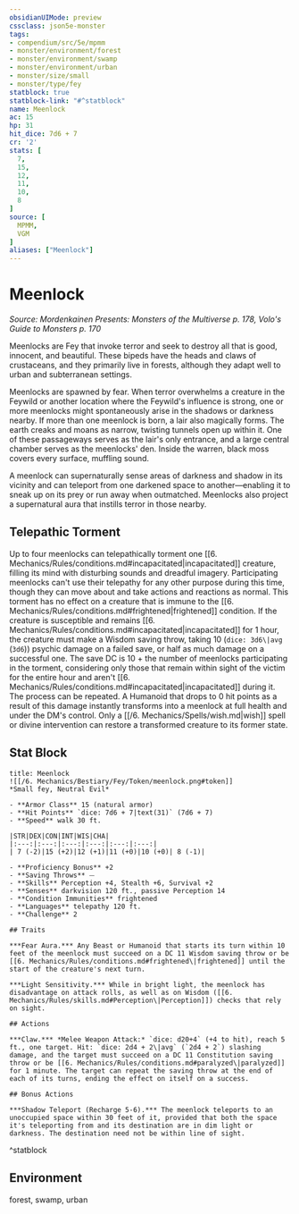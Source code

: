 ```yaml
---
obsidianUIMode: preview
cssclass: json5e-monster
tags:
- compendium/src/5e/mpmm
- monster/environment/forest
- monster/environment/swamp
- monster/environment/urban
- monster/size/small
- monster/type/fey
statblock: true
statblock-link: "#^statblock"
name: Meenlock
ac: 15
hp: 31
hit_dice: 7d6 + 7
cr: '2'
stats: [
  7,
  15,
  12,
  11,
  10,
  8
]
source: [
  MPMM,
  VGM
]
aliases: ["Meenlock"]
---
```

# Meenlock
*Source: Mordenkainen Presents: Monsters of the Multiverse p. 178, Volo's Guide to Monsters p. 170*  

Meenlocks are Fey that invoke terror and seek to destroy all that is good, innocent, and beautiful. These bipeds have the heads and claws of crustaceans, and they primarily live in forests, although they adapt well to urban and subterranean settings.

Meenlocks are spawned by fear. When terror overwhelms a creature in the Feywild or another location where the Feywild's influence is strong, one or more meenlocks might spontaneously arise in the shadows or darkness nearby. If more than one meenlock is born, a lair also magically forms. The earth creaks and moans as narrow, twisting tunnels open up within it. One of these passageways serves as the lair's only entrance, and a large central chamber serves as the meenlocks' den. Inside the warren, black moss covers every surface, muffling sound.

A meenlock can supernaturally sense areas of darkness and shadow in its vicinity and can teleport from one darkened space to another—enabling it to sneak up on its prey or run away when outmatched. Meenlocks also project a supernatural aura that instills terror in those nearby.

## Telepathic Torment

Up to four meenlocks can telepathically torment one [[6. Mechanics/Rules/conditions.md#incapacitated\|incapacitated]] creature, filling its mind with disturbing sounds and dreadful imagery. Participating meenlocks can't use their telepathy for any other purpose during this time, though they can move about and take actions and reactions as normal. This torment has no effect on a creature that is immune to the [[6. Mechanics/Rules/conditions.md#frightened\|frightened]] condition. If the creature is susceptible and remains [[6. Mechanics/Rules/conditions.md#incapacitated\|incapacitated]] for 1 hour, the creature must make a Wisdom saving throw, taking 10 (`dice: 3d6\|avg` (`3d6`)) psychic damage on a failed save, or half as much damage on a successful one. The save DC is 10 + the number of meenlocks participating in the torment, considering only those that remain within sight of the victim for the entire hour and aren't [[6. Mechanics/Rules/conditions.md#incapacitated\|incapacitated]] during it. The process can be repeated. A Humanoid that drops to 0 hit points as a result of this damage instantly transforms into a meenlock at full health and under the DM's control. Only a [[/6. Mechanics/Spells/wish.md\|wish]] spell or divine intervention can restore a transformed creature to its former state.

## Stat Block

```ad-statblock
title: Meenlock
![[/6. Mechanics/Bestiary/Fey/Token/meenlock.png#token]]
*Small fey, Neutral Evil*

- **Armor Class** 15 (natural armor)
- **Hit Points** `dice: 7d6 + 7|text(31)` (7d6 + 7) 
- **Speed** walk 30 ft.

|STR|DEX|CON|INT|WIS|CHA|
|:---:|:---:|:---:|:---:|:---:|:---:|
| 7 (-2)|15 (+2)|12 (+1)|11 (+0)|10 (+0)| 8 (-1)|

- **Proficiency Bonus** +2
- **Saving Throws** ⏤
- **Skills** Perception +4, Stealth +6, Survival +2
- **Senses** darkvision 120 ft., passive Perception 14
- **Condition Immunities** frightened
- **Languages** telepathy 120 ft.
- **Challenge** 2

## Traits

***Fear Aura.*** Any Beast or Humanoid that starts its turn within 10 feet of the meenlock must succeed on a DC 11 Wisdom saving throw or be [[6. Mechanics/Rules/conditions.md#frightened\|frightened]] until the start of the creature's next turn.

***Light Sensitivity.*** While in bright light, the meenlock has disadvantage on attack rolls, as well as on Wisdom ([[6. Mechanics/Rules/skills.md#Perception\|Perception]]) checks that rely on sight.

## Actions

***Claw.*** *Melee Weapon Attack:* `dice: d20+4` (+4 to hit), reach 5 ft., one target. Hit: `dice: 2d4 + 2\|avg` (`2d4 + 2`) slashing damage, and the target must succeed on a DC 11 Constitution saving throw or be [[6. Mechanics/Rules/conditions.md#paralyzed\|paralyzed]] for 1 minute. The target can repeat the saving throw at the end of each of its turns, ending the effect on itself on a success.

## Bonus Actions

***Shadow Teleport (Recharge 5-6).*** The meenlock teleports to an unoccupied space within 30 feet of it, provided that both the space it's teleporting from and its destination are in dim light or darkness. The destination need not be within line of sight.
```
^statblock

## Environment

forest, swamp, urban
